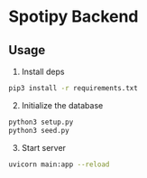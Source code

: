 # Spotipy Backend

## Usage

1. Install deps

```bash
pip3 install -r requirements.txt
```

2. Initialize the database

```bash
python3 setup.py
python3 seed.py
```

3. Start server

```bash
uvicorn main:app --reload
```
